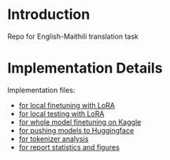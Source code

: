 # Introduction

Repo for English-Maithili translation task

# Implementation Details

Implementation files:

- [for local finetuning with LoRA](local_lora_finetuning.ipynb)
- [for local testing with LoRA](local_lora_testing.ipynb)
- [for whole model finetuning on Kaggle](kaggle_finetuning.ipynb)
- [for pushing models to Huggingface](push_models.ipynb)
- [for tokenizer analysis](tokenizer_analysis.ipynb)
- [for report statistics and figures](report_details.ipynb)
